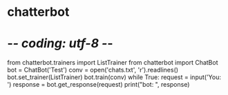 # chatterbot
# -*- coding: utf-8 -*-

from chatterbot.trainers import ListTrainer
from chatterbot import ChatBot
bot = ChatBot('Test')
conv = open('chats.txt', 'r').readlines()
bot.set_trainer(ListTrainer)
bot.train(conv)
while True:
    request = input('You: ')
    response = bot.get_response(request)
    print("bot: ", response)


